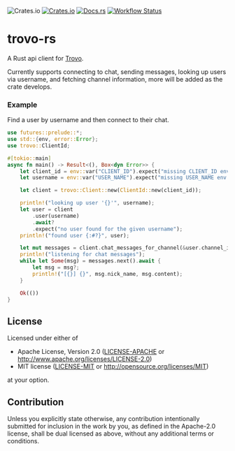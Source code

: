 ![Crates.io](https://img.shields.io/crates/l/trovo)
[![Crates.io](https://img.shields.io/crates/v/trovo)](https://crates.io/crates/trovo)
[![Docs.rs](https://docs.rs/trovo/badge.svg)](https://docs.rs/trovo)
[![Workflow Status](https://github.com/AircastDev/trovo-rs/workflows/main/badge.svg)](https://github.com/AircastDev/trovo-rs/actions?query=workflow%3A%22main%22)

# trovo-rs

A Rust api client for [Trovo](https://trovo.live).

Currently supports connecting to chat, sending messages, looking up users via username, and fetching
channel information, more will be added as the crate develops.

### Example

Find a user by username and then connect to their chat.

```rust
use futures::prelude::*;
use std::{env, error::Error};
use trovo::ClientId;

#[tokio::main]
async fn main() -> Result<(), Box<dyn Error>> {
    let client_id = env::var("CLIENT_ID").expect("missing CLIENT_ID env var");
    let username = env::var("USER_NAME").expect("missing USER_NAME env var");

    let client = trovo::Client::new(ClientId::new(client_id));

    println!("looking up user '{}'", username);
    let user = client
        .user(username)
        .await?
        .expect("no user found for the given username");
    println!("found user {:#?}", user);

    let mut messages = client.chat_messages_for_channel(&user.channel_id).await?;
    println!("listening for chat messages");
    while let Some(msg) = messages.next().await {
        let msg = msg?;
        println!("[{}] {}", msg.nick_name, msg.content);
    }

    Ok(())
}
```

## License

Licensed under either of

-   Apache License, Version 2.0
    ([LICENSE-APACHE](LICENSE-APACHE) or http://www.apache.org/licenses/LICENSE-2.0)
-   MIT license
    ([LICENSE-MIT](LICENSE-MIT) or http://opensource.org/licenses/MIT)

at your option.

## Contribution

Unless you explicitly state otherwise, any contribution intentionally submitted
for inclusion in the work by you, as defined in the Apache-2.0 license, shall be
dual licensed as above, without any additional terms or conditions.
